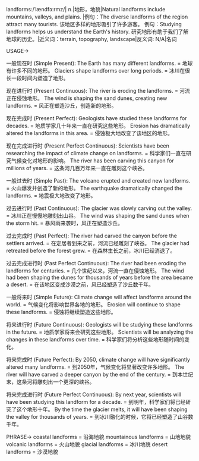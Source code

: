 landforms:/ˈlændfɔːrmz/| n.|地形，地貌|Natural landforms include mountains, valleys, and plains. |例句：The diverse landforms of the region attract many tourists. 该地区多样的地形吸引了许多游客。
例句：Studying landforms helps us understand the Earth's history. 研究地形有助于我们了解地球的历史。|近义词：terrain, topography, landscape|反义词: N/A|名词

USAGE->

一般现在时 (Simple Present):
The Earth has many different landforms. = 地球有许多不同的地形。
Glaciers shape landforms over long periods. = 冰川在很长一段时间内塑造了地形。

现在进行时 (Present Continuous):
The river is eroding the landforms. = 河流正在侵蚀地形。
The wind is shaping the sand dunes, creating new landforms. = 风正在塑造沙丘，创造新的地形。

现在完成时 (Present Perfect):
Geologists have studied these landforms for decades. = 地质学家几十年来一直在研究这些地形。
Erosion has dramatically altered the landforms in this area. = 侵蚀极大地改变了该地区的地形。

现在完成进行时 (Present Perfect Continuous):
Scientists have been researching the impact of climate change on landforms. = 科学家们一直在研究气候变化对地形的影响。
The river has been carving this canyon for millions of years. = 这条河几百万年来一直在雕刻这个峡谷。

一般过去时 (Simple Past):
The volcano erupted and created new landforms. = 火山爆发并创造了新的地形。
The earthquake dramatically changed the landforms. = 地震极大地改变了地形。

过去进行时 (Past Continuous):
The glacier was slowly carving out the valley. = 冰川正在慢慢地雕刻出山谷。
The wind was shaping the sand dunes when the storm hit. =  暴风雨来袭时，风正在塑造沙丘。

过去完成时 (Past Perfect):
The river had carved the canyon before the settlers arrived. = 在定居者到来之前，河流已经雕刻了峡谷。
The glacier had retreated before the forest grew. =  在森林生长之前，冰川已经消退了。

过去完成进行时 (Past Perfect Continuous):
The river had been eroding the landforms for centuries. =  几个世纪以来，河流一直在侵蚀地形。
The wind had been shaping the dunes for thousands of years before the area became a desert. = 在该地区变成沙漠之前，风已经塑造了沙丘数千年。

一般将来时 (Simple Future):
Climate change will affect landforms around the world. = 气候变化将影响世界各地的地形。
Erosion will continue to shape these landforms. = 侵蚀将继续塑造这些地形。

将来进行时 (Future Continuous):
Geologists will be studying these landforms in the future. = 地质学家将来会研究这些地形。
Scientists will be analyzing the changes in these landforms over time. = 科学家们将分析这些地形随时间的变化。

将来完成时 (Future Perfect):
By 2050, climate change will have significantly altered many landforms. = 到2050年，气候变化将显著改变许多地形。
The river will have carved a deeper canyon by the end of the century. = 到本世纪末，这条河将雕刻出一个更深的峡谷。

将来完成进行时 (Future Perfect Continuous):
By next year, scientists will have been studying this landform for a decade. = 到明年，科学家们将已经研究了这个地形十年。
By the time the glacier melts, it will have been shaping the valley for thousands of years. = 到冰川融化的时候，它将已经塑造了山谷数千年。

PHRASE->
coastal landforms = 沿海地貌
mountainous landforms = 山地地貌
volcanic landforms = 火山地貌
glacial landforms = 冰川地貌
desert landforms = 沙漠地貌
